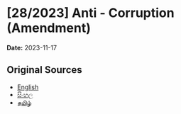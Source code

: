 # [28/2023] Anti - Corruption (Amendment)

**Date:** 2023-11-17

## Original Sources

- [English](https://documents.gov.lk/view/acts/2023/11/28-2023_E.pdf)
- [සිංහල](https://documents.gov.lk/view/acts/2023/11/28-2023_S.pdf)
- [தமிழ்](https://documents.gov.lk/view/acts/2023/11/28-2023_T.pdf)
